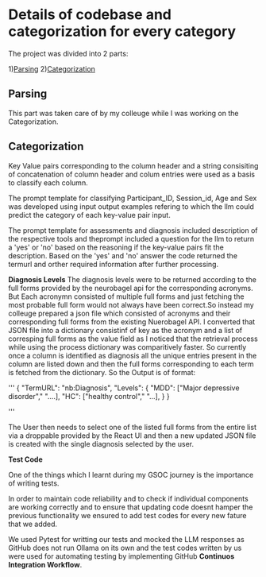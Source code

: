 # Details of codebase and categorization for every category

The project was divided into 2 parts:

1)[Parsing](#parsing)
2)[Categorization](#categorization)


## Parsing

This part was taken care of by my colleuge while I was working on the Categorization.

## Categorization

Key Value pairs corresponding to the column header and a string consisiting of concatenation of column header and colum entries were used as a basis to classify each column.

The prompt template for classifying Participant_ID, Session_id, Age and Sex was developed using input output examples refering to which the llm could predict the category of each key-value pair input.

The prompt template for assessments and diagnosis included description of the respective tools and theprompt included a question for the llm to return a 'yes' or 'no' based on the reasoning if the key-value pairs fit the description.
Based on the 'yes' and 'no' answer the code returned the termurl and orther required information after further processing.

**Diagnosis Levels**
The diagnosis levels were to be returned according to the full forms provided by the neurobagel api for the corresponding acronyms. But Each acronymn consisted of multiple full forms and just fetching the most probable full form would not always have been correct.So instead my colleuge prepared a json file which consisted of acronyms and their corresponding full forms from the existing Nuerobagel API. I converted that JSON file into a dictionary consistinf of key as the acronym and a list of corresping full forms as the value field as I noticed that the retrieval process while using the process dictionary was comparitively faster. So currently once a column is identified as diagnosis all the unique entries present in the column are listed down and then the full forms corresponding to each term is fetched from the dictionary. So the Output is of format:

'''
   {
    "TermURL": "nb:Diagnosis",
    "Levels": {
        "MDD": ["Major depressive disorder"," "....],
        "HC": ["healthy control","  "...],
        }
   }
   
'''

The User then needs to select one of the listed full forms from the entire list via a droppable provided by the React UI and then a new updated JSON file is created with the single diagnosis selected by the user.


**Test Code**

One of the things which I learnt during my GSOC journey is the importance of writing tests.

In order to maintain code reliability and to check if individual components are working correctly and to ensure that updating code doesnt hamper the previous functionality we ensured to add test codes for every new fature that we added. 

We used Pytest for writting our tests and mocked the LLM responses as GitHub does not run Ollama on its own and the test codes written by us were used for automating testing by implementing GitHub **Continuos Integration Workflow**.


